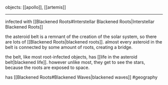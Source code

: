 objects: [[apollo]], [[artemis]]

---
infected with [[Blackened Roots#Interstellar Blackened Roots|Interstellar Blackened Roots]]

the asteroid belt is a remnant of the creation of the solar system, so there are lots of [[Blackened Roots|blackened roots]]. almost every asteroid in the belt is connected by some amount of roots, creating a bridge.

the belt, like most root-infected objects, has [[life in the asteroid belt|blackened life]]. however unlike most, they get to see the stars, because the roots are exposed to space.

has [[Blackened Roots#Blackened Waves|blackened waves]]
#geography